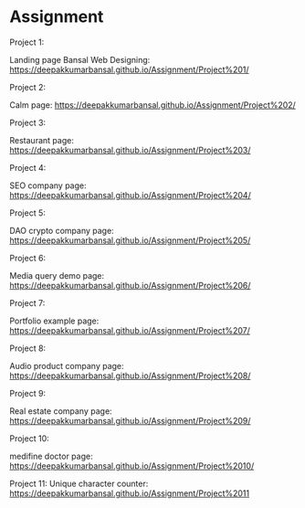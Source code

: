 # Assignment
Project 1:

Landing page Bansal Web Designing: https://deepakkumarbansal.github.io/Assignment/Project%201/

Project 2:

Calm page: https://deepakkumarbansal.github.io/Assignment/Project%202/

Project 3:

Restaurant page: https://deepakkumarbansal.github.io/Assignment/Project%203/

Project 4:

SEO company page: https://deepakkumarbansal.github.io/Assignment/Project%204/

Project 5:

DAO crypto company page: https://deepakkumarbansal.github.io/Assignment/Project%205/

Project 6:

Media query demo page: https://deepakkumarbansal.github.io/Assignment/Project%206/

Project 7:

Portfolio example page: https://deepakkumarbansal.github.io/Assignment/Project%207/

Project 8:

Audio product company page: https://deepakkumarbansal.github.io/Assignment/Project%208/

Project 9:

Real estate company page: https://deepakkumarbansal.github.io/Assignment/Project%209/

Project 10:

medifine doctor page: https://deepakkumarbansal.github.io/Assignment/Project%2010/

Project 11:
Unique character counter: https://deepakkumarbansal.github.io/Assignment/Project%2011
